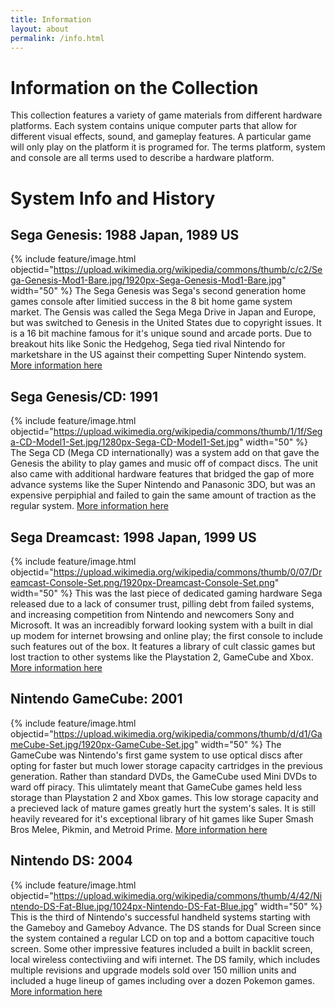 ```yaml
---
title: Information 
layout: about
permalink: /info.html
---
```


# Information on the  Collection

This collection features a variety of game materials from different hardware platforms. Each system contains unique computer parts that allow for different visual effects, sound, and gameplay features. A particular game will only play on the platform it is programed for. The terms platform, system and console are all terms used to describe a hardware platform. 
# System Info and History 
## Sega Genesis: 1988 Japan, 1989 US
{% include feature/image.html objectid="https://upload.wikimedia.org/wikipedia/commons/thumb/c/c2/Sega-Genesis-Mod1-Bare.jpg/1920px-Sega-Genesis-Mod1-Bare.jpg" width="50" %} 
The Sega Genesis was Sega's second generation home games console after limitied success in the 8 bit home game system market. The Gensis was called the Sega Mega Drive in Japan and Europe, but was switched to Genesis in the United States due to copyright issues. It is a 16 bit machine famous for it's unique sound and arcade ports. Due to breakout hits like Sonic the Hedgehog, Sega tied rival Nintendo for marketshare in the US against their competting Super Nintendo system. 
[More information here](https://en.wikipedia.org/wiki/Sega_Genesis) 
## Sega Genesis/CD: 1991
{% include feature/image.html objectid="https://upload.wikimedia.org/wikipedia/commons/thumb/1/1f/Sega-CD-Model1-Set.jpg/1280px-Sega-CD-Model1-Set.jpg" width="50" %} 
The Sega CD (Mega CD internationally) was a system add on that gave the Genesis the ability to play games and music off of compact discs. The unit also came with additional hardware features that bridged the gap of more advance systems like the Super Nintendo and Panasonic 3DO, but was an expensive perpiphial and failed to gain the same amount of traction as the regular system.
[More information here](https://en.wikipedia.org/wiki/Sega_CD)
## Sega Dreamcast: 1998 Japan, 1999 US
{% include feature/image.html objectid="https://upload.wikimedia.org/wikipedia/commons/thumb/0/07/Dreamcast-Console-Set.png/1920px-Dreamcast-Console-Set.png" width="50" %}
This was the last piece of dedicated gaming hardware Sega released due to a lack of consumer trust, pilling debt from failed systems, and increasing competition from Nintendo and newcomers Sony and Microsoft. It was an increadibly forward looking system with a built in dial up modem for internet browsing and online play; the first console to include such features out of the box. It features a library of cult classic games but lost traction to other systems like the Playstation 2, GameCube and Xbox.
[More information here](https://en.wikipedia.org/wiki/Dreamcast)
## Nintendo GameCube: 2001
{% include feature/image.html objectid="https://upload.wikimedia.org/wikipedia/commons/thumb/d/d1/GameCube-Set.jpg/1920px-GameCube-Set.jpg" width="50" %}
The GameCube was Nintendo's first game system to use optical discs after opting for faster but much lower storage capacity cartridges in the previous generation. Rather than standard DVDs, the GameCube used Mini DVDs to ward off piracy. This ulimtately meant that GameCube games held less storage than Playstation 2 and Xbox games. This low storage capacity and a precieved lack of mature games greatly hurt the system's sales. It is still heavily reveared for it's exceptional library of hit games like Super Smash Bros Melee, Pikmin, and Metroid Prime.
[More information here](https://en.wikipedia.org/wiki/GameCube)
## Nintendo DS: 2004
{% include feature/image.html objectid="https://upload.wikimedia.org/wikipedia/commons/thumb/4/42/Nintendo-DS-Fat-Blue.jpg/1024px-Nintendo-DS-Fat-Blue.jpg" width="50" %}
This is the third of Nintendo's successful handheld systems starting with the Gameboy and Gameboy Advance. The DS stands for Dual Screen since the system contained a regular LCD on top and a bottom capacitive touch screen. Some other impressive features included a built in backlit screen, local wireless contectiviing and wifi internet. The DS family, which includes multiple revisions and upgrade models sold over 150 million units and included a huge lineup of games including over a dozen Pokemon games.
[More information here](https://en.wikipedia.org/wiki/Nintendo_DS)


